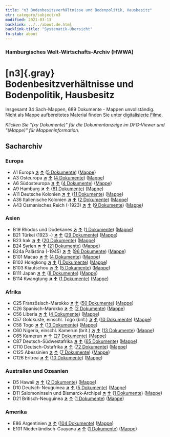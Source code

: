 ```yaml
---
title: "n3 Bodenbesitzverhältnisse und Bodenpolitik, Hausbesitz"
etr: category/subject/n3
modified: 2021-03-13
backlink: ../../about.de.html
backlink-title: "Systematik-Übersicht"
fn-stub: about
---
```


### Hamburgisches Welt-Wirtschafts-Archiv (HWWA)
# [n3]{.gray}&#8201; Bodenbesitzverhältnisse und Bodenpolitik, Hausbesitz&#160; 




Insgesamt 34 Sach-Mappen, 689 Dokumente - Mappen unvollständig.
Nicht als Mappe aufbereitetes Material finden Sie unter [digitalisierte Filme](/film/h1_sh).

_Klicken Sie "(xy Dokumente)" für die Dokumentanzeige im DFG-Viewer und "(Mappe)" für Mappeninformation._

## Sacharchiv




### Europa

- A1 Europa [**&nearr;**](../../../geo/i/140892/about.de.html "Europa (alle Mappen)") [**&uarr;**](../../../geo/about.de.html#A1 "Ländersystematik") (<a href="https://pm20.zbw.eu/dfgview/sh/140892,145027" title="über: Europa : Bodenbesitzverhältnisse und Bodenpolitik, Hausbesitz" target="_blank">5 Dokumente</a>) ([Mappe](http://purl.org/pressemappe20/folder/sh/140892,145027))
- A3 Osteuropa [**&nearr;**](../../../geo/i/140896/about.de.html "Osteuropa (alle Mappen)") [**&uarr;**](../../../geo/about.de.html#A3 "Ländersystematik") (<a href="https://pm20.zbw.eu/dfgview/sh/140896,145027" title="über: Osteuropa : Bodenbesitzverhältnisse und Bodenpolitik, Hausbesitz" target="_blank">4 Dokumente</a>) ([Mappe](http://purl.org/pressemappe20/folder/sh/140896,145027))
- A6 Südosteuropa [**&nearr;**](../../../geo/i/140900/about.de.html "Südosteuropa (alle Mappen)") [**&uarr;**](../../../geo/about.de.html#A6 "Ländersystematik") (<a href="https://pm20.zbw.eu/dfgview/sh/140900,145027" title="über: Südosteuropa : Bodenbesitzverhältnisse und Bodenpolitik, Hausbesitz" target="_blank">4 Dokumente</a>) ([Mappe](http://purl.org/pressemappe20/folder/sh/140900,145027))
- A9 Hamburg [**&nearr;**](../../../geo/i/140905/about.de.html "Hamburg (alle Mappen)") [**&uarr;**](../../../geo/about.de.html#A9 "Ländersystematik") (<a href="https://pm20.zbw.eu/dfgview/sh/140905,145027" title="über: Hamburg : Bodenbesitzverhältnisse und Bodenpolitik, Hausbesitz" target="_blank">81 Dokumente</a>) ([Mappe](http://purl.org/pressemappe20/folder/sh/140905,145027))
- A11 Deutsche Kolonien [**&nearr;**](../../../geo/i/140960/about.de.html "Deutsche Kolonien (alle Mappen)") [**&uarr;**](../../../geo/about.de.html#A11 "Ländersystematik") (<a href="https://pm20.zbw.eu/dfgview/sh/140960,145027" title="über: Deutsche Kolonien : Bodenbesitzverhältnisse und Bodenpolitik, Hausbesitz" target="_blank">11 Dokumente</a>) ([Mappe](http://purl.org/pressemappe20/folder/sh/140960,145027))
- A36 Italienische Kolonien [**&nearr;**](../../../geo/i/141012/about.de.html "Italienische Kolonien (alle Mappen)") [**&uarr;**](../../../geo/about.de.html#A36 "Ländersystematik") (<a href="https://pm20.zbw.eu/dfgview/sh/141012,145027" title="über: Italienische Kolonien : Bodenbesitzverhältnisse und Bodenpolitik, Hausbesitz" target="_blank">2 Dokumente</a>) ([Mappe](http://purl.org/pressemappe20/folder/sh/141012,145027))
- A43 Osmanisches Reich (-1923) [**&nearr;**](../../../geo/i/141034/about.de.html "Osmanisches Reich (-1923) (alle Mappen)") [**&uarr;**](../../../geo/about.de.html#A43 "Ländersystematik") (<a href="https://pm20.zbw.eu/dfgview/sh/141034,145027" title="über: Osmanisches Reich (-1923) : Bodenbesitzverhältnisse und Bodenpolitik, Hausbesitz" target="_blank">9 Dokumente</a>) ([Mappe](http://purl.org/pressemappe20/folder/sh/141034,145027))

### Asien

- B19 Rhodos und Dodekanes [**&nearr;**](../../../geo/i/141106/about.de.html "Rhodos und Dodekanes (alle Mappen)") [**&uarr;**](../../../geo/about.de.html#B19 "Ländersystematik") (<a href="https://pm20.zbw.eu/dfgview/sh/141106,145027" title="über: Rhodos und Dodekanes : Bodenbesitzverhältnisse und Bodenpolitik, Hausbesitz" target="_blank">1 Dokumente</a>) ([Mappe](http://purl.org/pressemappe20/folder/sh/141106,145027))
- B21 Türkei (1923 -) [**&nearr;**](../../../geo/i/141111/about.de.html "Türkei (1923 -) (alle Mappen)") [**&uarr;**](../../../geo/about.de.html#B21 "Ländersystematik") (<a href="https://pm20.zbw.eu/dfgview/sh/141111,145027" title="über: Türkei (1923 -) : Bodenbesitzverhältnisse und Bodenpolitik, Hausbesitz" target="_blank">29 Dokumente</a>) ([Mappe](http://purl.org/pressemappe20/folder/sh/141111,145027))
- B23 Irak [**&nearr;**](../../../geo/i/141113/about.de.html "Irak (alle Mappen)") [**&uarr;**](../../../geo/about.de.html#B23 "Ländersystematik") (<a href="https://pm20.zbw.eu/dfgview/sh/141113,145027" title="über: Irak : Bodenbesitzverhältnisse und Bodenpolitik, Hausbesitz" target="_blank">20 Dokumente</a>) ([Mappe](http://purl.org/pressemappe20/folder/sh/141113,145027))
- B24 Syrien [**&nearr;**](../../../geo/i/141114/about.de.html "Syrien (alle Mappen)") [**&uarr;**](../../../geo/about.de.html#B24 "Ländersystematik") (<a href="https://pm20.zbw.eu/dfgview/sh/141114,145027" title="über: Syrien : Bodenbesitzverhältnisse und Bodenpolitik, Hausbesitz" target="_blank">21 Dokumente</a>) ([Mappe](http://purl.org/pressemappe20/folder/sh/141114,145027))
- B24a Palästina (-1945) [**&nearr;**](../../../geo/i/141115/about.de.html "Palästina (-1945) (alle Mappen)") [**&uarr;**](../../../geo/about.de.html#B24a "Ländersystematik") (<a href="https://pm20.zbw.eu/dfgview/sh/141115,145027" title="über: Palästina (-1945) : Bodenbesitzverhältnisse und Bodenpolitik, Hausbesitz" target="_blank">96 Dokumente</a>) ([Mappe](http://purl.org/pressemappe20/folder/sh/141115,145027))
- B101 Macao [**&nearr;**](../../../geo/i/141267/about.de.html "Macao (alle Mappen)") [**&uarr;**](../../../geo/about.de.html#B101 "Ländersystematik") (<a href="https://pm20.zbw.eu/dfgview/sh/141267,145027" title="über: Macao : Bodenbesitzverhältnisse und Bodenpolitik, Hausbesitz" target="_blank">4 Dokumente</a>) ([Mappe](http://purl.org/pressemappe20/folder/sh/141267,145027))
- B102 Hongkong [**&nearr;**](../../../geo/i/141268/about.de.html "Hongkong (alle Mappen)") [**&uarr;**](../../../geo/about.de.html#B102 "Ländersystematik") (<a href="https://pm20.zbw.eu/dfgview/sh/141268,145027" title="über: Hongkong : Bodenbesitzverhältnisse und Bodenpolitik, Hausbesitz" target="_blank">1 Dokumente</a>) ([Mappe](http://purl.org/pressemappe20/folder/sh/141268,145027))
- B103 Kiautschou [**&nearr;**](../../../geo/i/126163/about.de.html "Kiautschou (alle Mappen)") [**&uarr;**](../../../geo/about.de.html#B103 "Ländersystematik") (<a href="https://pm20.zbw.eu/dfgview/sh/126163,145027" title="über: Kiautschou : Bodenbesitzverhältnisse und Bodenpolitik, Hausbesitz" target="_blank">5 Dokumente</a>) ([Mappe](http://purl.org/pressemappe20/folder/sh/126163,145027))
- B111 Japan [**&nearr;**](../../../geo/i/141272/about.de.html "Japan (alle Mappen)") [**&uarr;**](../../../geo/about.de.html#B111 "Ländersystematik") (<a href="https://pm20.zbw.eu/dfgview/sh/141272,145027" title="über: Japan : Bodenbesitzverhältnisse und Bodenpolitik, Hausbesitz" target="_blank">8 Dokumente</a>) ([Mappe](http://purl.org/pressemappe20/folder/sh/141272,145027))
- B114 Kwangtung [**&nearr;**](../../../geo/i/141275/about.de.html "Kwangtung (alle Mappen)") [**&uarr;**](../../../geo/about.de.html#B114 "Ländersystematik") (<a href="https://pm20.zbw.eu/dfgview/sh/141275,145027" title="über: Kwangtung : Bodenbesitzverhältnisse und Bodenpolitik, Hausbesitz" target="_blank">1 Dokumente</a>) ([Mappe](http://purl.org/pressemappe20/folder/sh/141275,145027))

### Afrika

- C25 Französisch-Marokko [**&nearr;**](../../../geo/i/141358/about.de.html "Französisch-Marokko (alle Mappen)") [**&uarr;**](../../../geo/about.de.html#C25 "Ländersystematik") (<a href="https://pm20.zbw.eu/dfgview/sh/141358,145027" title="über: Französisch-Marokko : Bodenbesitzverhältnisse und Bodenpolitik, Hausbesitz" target="_blank">50 Dokumente</a>) ([Mappe](http://purl.org/pressemappe20/folder/sh/141358,145027))
- C26 Spanisch-Marokko [**&nearr;**](../../../geo/i/141359/about.de.html "Spanisch-Marokko (alle Mappen)") [**&uarr;**](../../../geo/about.de.html#C26 "Ländersystematik") (<a href="https://pm20.zbw.eu/dfgview/sh/141359,145027" title="über: Spanisch-Marokko : Bodenbesitzverhältnisse und Bodenpolitik, Hausbesitz" target="_blank">2 Dokumente</a>) ([Mappe](http://purl.org/pressemappe20/folder/sh/141359,145027))
- C56 Liberia [**&nearr;**](../../../geo/i/141405/about.de.html "Liberia (alle Mappen)") [**&uarr;**](../../../geo/about.de.html#C56 "Ländersystematik") (<a href="https://pm20.zbw.eu/dfgview/sh/141405,145027" title="über: Liberia : Bodenbesitzverhältnisse und Bodenpolitik, Hausbesitz" target="_blank">4 Dokumente</a>) ([Mappe](http://purl.org/pressemappe20/folder/sh/141405,145027))
- C57 Goldküste, einschl. Togo (brit.) [**&nearr;**](../../../geo/i/141406/about.de.html "Goldküste, einschl. Togo (brit.) (alle Mappen)") [**&uarr;**](../../../geo/about.de.html#C57 "Ländersystematik") (<a href="https://pm20.zbw.eu/dfgview/sh/141406,145027" title="über: Goldküste, einschl. Togo (brit.) : Bodenbesitzverhältnisse und Bodenpolitik, Hausbesitz" target="_blank">10 Dokumente</a>) ([Mappe](http://purl.org/pressemappe20/folder/sh/141406,145027))
- C58 Togo [**&nearr;**](../../../geo/i/141408/about.de.html "Togo (alle Mappen)") [**&uarr;**](../../../geo/about.de.html#C58 "Ländersystematik") (<a href="https://pm20.zbw.eu/dfgview/sh/141408,145027" title="über: Togo : Bodenbesitzverhältnisse und Bodenpolitik, Hausbesitz" target="_blank">13 Dokumente</a>) ([Mappe](http://purl.org/pressemappe20/folder/sh/141408,145027))
- C60 Nigeria, einschl. Kamerun (brit.) [**&nearr;**](../../../geo/i/141409/about.de.html "Nigeria, einschl. Kamerun (brit.) (alle Mappen)") [**&uarr;**](../../../geo/about.de.html#C60 "Ländersystematik") (<a href="https://pm20.zbw.eu/dfgview/sh/141409,145027" title="über: Nigeria, einschl. Kamerun (brit.) : Bodenbesitzverhältnisse und Bodenpolitik, Hausbesitz" target="_blank">13 Dokumente</a>) ([Mappe](http://purl.org/pressemappe20/folder/sh/141409,145027))
- C65 Kamerun [**&nearr;**](../../../geo/i/141410/about.de.html "Kamerun (alle Mappen)") [**&uarr;**](../../../geo/about.de.html#C65 "Ländersystematik") (<a href="https://pm20.zbw.eu/dfgview/sh/141410,145027" title="über: Kamerun : Bodenbesitzverhältnisse und Bodenpolitik, Hausbesitz" target="_blank">27 Dokumente</a>) ([Mappe](http://purl.org/pressemappe20/folder/sh/141410,145027))
- C87 Deutsch-Südwestafrika [**&nearr;**](../../../geo/i/141450/about.de.html "Deutsch-Südwestafrika (alle Mappen)") [**&uarr;**](../../../geo/about.de.html#C87 "Ländersystematik") (<a href="https://pm20.zbw.eu/dfgview/sh/141450,145027" title="über: Deutsch-Südwestafrika : Bodenbesitzverhältnisse und Bodenpolitik, Hausbesitz" target="_blank">65 Dokumente</a>) ([Mappe](http://purl.org/pressemappe20/folder/sh/141450,145027))
- C110 Deutsch-Ostafrika [**&nearr;**](../../../geo/i/141471/about.de.html "Deutsch-Ostafrika (alle Mappen)") [**&uarr;**](../../../geo/about.de.html#C110 "Ländersystematik") (<a href="https://pm20.zbw.eu/dfgview/sh/141471,145027" title="über: Deutsch-Ostafrika : Bodenbesitzverhältnisse und Bodenpolitik, Hausbesitz" target="_blank">72 Dokumente</a>) ([Mappe](http://purl.org/pressemappe20/folder/sh/141471,145027))
- C125 Abessinien [**&nearr;**](../../../geo/i/141482/about.de.html "Abessinien (alle Mappen)") [**&uarr;**](../../../geo/about.de.html#C125 "Ländersystematik") (<a href="https://pm20.zbw.eu/dfgview/sh/141482,145027" title="über: Abessinien : Bodenbesitzverhältnisse und Bodenpolitik, Hausbesitz" target="_blank">7 Dokumente</a>) ([Mappe](http://purl.org/pressemappe20/folder/sh/141482,145027))
- C126 Eritrea [**&nearr;**](../../../geo/i/141483/about.de.html "Eritrea (alle Mappen)") [**&uarr;**](../../../geo/about.de.html#C126 "Ländersystematik") (<a href="https://pm20.zbw.eu/dfgview/sh/141483,145027" title="über: Eritrea : Bodenbesitzverhältnisse und Bodenpolitik, Hausbesitz" target="_blank">10 Dokumente</a>) ([Mappe](http://purl.org/pressemappe20/folder/sh/141483,145027))

### Australien und Ozeanien

- D5 Hawaii [**&nearr;**](../../../geo/i/141595/about.de.html "Hawaii (alle Mappen)") [**&uarr;**](../../../geo/about.de.html#D5 "Ländersystematik") (<a href="https://pm20.zbw.eu/dfgview/sh/141595,145027" title="über: Hawaii : Bodenbesitzverhältnisse und Bodenpolitik, Hausbesitz" target="_blank">2 Dokumente</a>) ([Mappe](http://purl.org/pressemappe20/folder/sh/141595,145027))
- D10 Deutsch-Neuguinea [**&nearr;**](../../../geo/i/141601/about.de.html "Deutsch-Neuguinea (alle Mappen)") [**&uarr;**](../../../geo/about.de.html#D10 "Ländersystematik") (<a href="https://pm20.zbw.eu/dfgview/sh/141601,145027" title="über: Deutsch-Neuguinea : Bodenbesitzverhältnisse und Bodenpolitik, Hausbesitz" target="_blank">5 Dokumente</a>) ([Mappe](http://purl.org/pressemappe20/folder/sh/141601,145027))
- D11 Salomoninseln und Bismarck-Archipel [**&nearr;**](../../../geo/i/141610/about.de.html "Salomoninseln und Bismarck-Archipel (alle Mappen)") [**&uarr;**](../../../geo/about.de.html#D11 "Ländersystematik") (<a href="https://pm20.zbw.eu/dfgview/sh/141610,145027" title="über: Salomoninseln und Bismarck-Archipel : Bodenbesitzverhältnisse und Bodenpolitik, Hausbesitz" target="_blank">1 Dokumente</a>) ([Mappe](http://purl.org/pressemappe20/folder/sh/141610,145027))
- D21 Britisch-Neuguinea [**&nearr;**](../../../geo/i/141620/about.de.html "Britisch-Neuguinea (alle Mappen)") [**&uarr;**](../../../geo/about.de.html#D21 "Ländersystematik") (<a href="https://pm20.zbw.eu/dfgview/sh/141620,145027" title="über: Britisch-Neuguinea : Bodenbesitzverhältnisse und Bodenpolitik, Hausbesitz" target="_blank">1 Dokumente</a>) ([Mappe](http://purl.org/pressemappe20/folder/sh/141620,145027))

### Amerika

- E86 Argentinien [**&nearr;**](../../../geo/i/141692/about.de.html "Argentinien (alle Mappen)") [**&uarr;**](../../../geo/about.de.html#E86 "Ländersystematik") (<a href="https://pm20.zbw.eu/dfgview/sh/141692,145027" title="über: Argentinien : Bodenbesitzverhältnisse und Bodenpolitik, Hausbesitz" target="_blank">104 Dokumente</a>) ([Mappe](http://purl.org/pressemappe20/folder/sh/141692,145027))
- E101 Niederländisch-Guayana [**&nearr;**](../../../geo/i/141699/about.de.html "Niederländisch-Guayana (alle Mappen)") [**&uarr;**](../../../geo/about.de.html#E101 "Ländersystematik") (<a href="https://pm20.zbw.eu/dfgview/sh/141699,145027" title="über: Niederländisch-Guayana : Bodenbesitzverhältnisse und Bodenpolitik, Hausbesitz" target="_blank">1 Dokumente</a>) ([Mappe](http://purl.org/pressemappe20/folder/sh/141699,145027))


